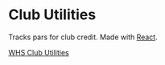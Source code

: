 # Club Utilities

Tracks pars for club credit.  Made with [React](https://facebook.github.io/react/).

[WHS Club Utilities](https://xyz.nathanhleung.com/club-utils)
